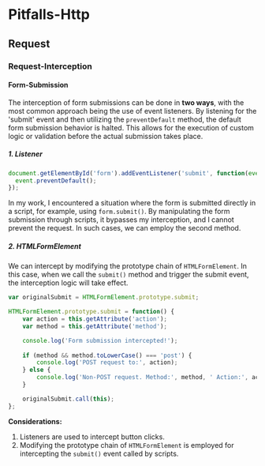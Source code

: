 # Pitfalls-Http

## Request

### Request-Interception

#### Form-Submission

The interception of form submissions can be done in **two ways**, with the most common approach being the use of event listeners. By listening for the 'submit' event and then utilizing the `preventDefault` method, the default form submission behavior is halted. This allows for the execution of custom logic or validation before the actual submission takes place.

##### 1. Listener

```javascript
document.getElementById('form').addEventListener('submit', function(event) {
  event.preventDefault();
});
```

In my work, I encountered a situation where the form is submitted directly in a script, for example, using `form.submit()`. By manipulating the form submission through scripts, it bypasses my interception, and I cannot prevent the request. In such cases, we can employ the second method.



##### 2. HTMLFormElement

We can intercept by modifying the prototype chain of `HTMLFormElement`. In this case, when we call the `submit()` method and trigger the submit event, the interception logic will take effect.

```javascript
var originalSubmit = HTMLFormElement.prototype.submit;

HTMLFormElement.prototype.submit = function() {
    var action = this.getAttribute('action');
    var method = this.getAttribute('method');

    console.log('Form submission intercepted!');
    
    if (method && method.toLowerCase() === 'post') {
        console.log('POST request to:', action);
    } else {
        console.log('Non-POST request. Method:', method, ' Action:', action);
    }

    originalSubmit.call(this);
};
```



**Considerations:**

1. Listeners are used to intercept button clicks.
2. Modifying the prototype chain of `HTMLFormElement` is employed for intercepting the `submit()` event called by scripts.